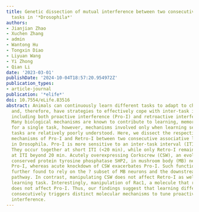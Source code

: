 ```yaml
---
title: Genetic dissection of mutual interference between two consecutive learning
  tasks in '*Drosophila*'
authors:
- Jianjian Zhao
- Xuchen Zhang
- admin
- Wantong Hu
- Tongxin Diao
- Liyuan Wang
- Yi Zhong
- Qian Li
date: '2023-03-01'
publishDate: '2024-10-04T18:57:20.954972Z'
publication_types:
- article-journal
publication: '*elife*'
doi: 10.7554/eLife.83516
abstract: Animals can continuously learn different tasks to adapt to changing environments
  and, therefore, have strategies to effectively cope with inter-task interference,
  including both proactive interference (Pro-I) and retroactive interference (Retro-I).
  Many biological mechanisms are known to contribute to learning, memory, and forgetting
  for a single task, however, mechanisms involved only when learning sequential different
  tasks are relatively poorly understood. Here, we dissect the respective molecular
  mechanisms of Pro-I and Retro-I between two consecutive associative learning tasks
  in Drosophila. Pro-I is more sensitive to an inter-task interval (ITI) than Retro-I.
  They occur together at short ITI (<20 min), while only Retro-I remains significant
  at ITI beyond 20 min. Acutely overexpressing Corkscrew (CSW), an evolutionarily
  conserved protein tyrosine phosphatase SHP2, in mushroom body (MB) neurons reduces
  Pro-I, whereas acute knockdown of CSW exacerbates Pro-I. Such function of CSW is
  further found to rely on the ? subset of MB neurons and the downstream Raf/MAPK
  pathway. In contrast, manipulating CSW does not affect Retro-I as well as a single
  learning task. Interestingly, manipulation of Rac1, a molecule that regulates Retro-I,
  does not affect Pro-I. Thus, our findings suggest that learning different tasks
  consecutively triggers distinct molecular mechanisms to tune proactive and retroactive
  interference.
---
```

